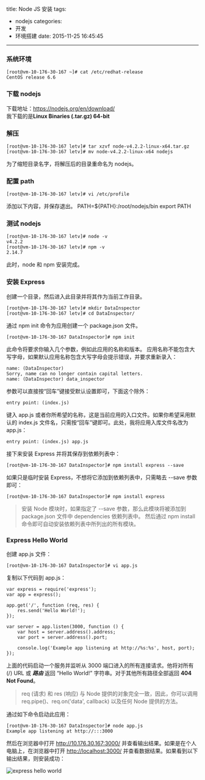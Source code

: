 title: Node JS 安装
tags:
  - nodejs
categories:
  - 开发
  - 环境搭建
date: 2015-11-25 16:45:45
---

### 系统环境
	[root@vm-10-176-30-167 ~]# cat /etc/redhat-release
	CentOS release 6.6
### 下载 nodejs
下载地址：<https://nodejs.org/en/download/>  
我下载的是**Linux Binaries (.tar.gz) 64-bit**
### 解压
	[root@vm-10-176-30-167 letv]# tar xzvf node-v4.2.2-linux-x64.tar.gz
	[root@vm-10-176-30-167 letv]# mv node-v4.2.2-linux-x64 nodejs
为了缩短目录名字，将解压后的目录重命名为 nodejs。
### 配置 path
	[root@vm-10-176-30-167 letv]# vi /etc/profile
添加以下内容，并保存退出。
	PATH=${PATH}:/root/nodejs/bin
	export PATH
### 测试 nodejs
	[root@vm-10-176-30-167 letv]# node -v
	v4.2.2
	[root@vm-10-176-30-167 letv]# npm -v
	2.14.7
此时，node 和 npm 安装完成。
### 安装 Express
创建一个目录，然后进入此目录并将其作为当前工作目录。

	[root@vm-10-176-30-167 letv]# mkdir DataInspector
	[root@vm-10-176-30-167 letv]# cd DataInspector/
通过 npm init 命令为应用创建一个 package.json 文件。

	[root@vm-10-176-30-167 DataInspector]# npm init
此命令将要求你输入几个参数，例如此应用的名称和版本。 应用名称不能包含大写字母，如果默认应用名称包含大写字母会提示错误，并要求重新录入：

	name: (DataInspector) 
	Sorry, name can no longer contain capital letters.
	name: (DataInspector) data_inspector

参数可以直接按“回车”键接受默认设置即可，下面这个除外：

	entry point: (index.js)
键入 app.js 或者你所希望的名称，这是当前应用的入口文件。如果你希望采用默认的 index.js 文件名，只需按“回车”键即可。此处，我将应用入库文件名改为 app.js：

	entry point: (index.js) app.js

接下来安装 Express 并将其保存到依赖列表中：

	[root@vm-10-176-30-167 DataInspector]# npm install express --save
如果只是临时安装 Express，不想将它添加到依赖列表中，只需略去 --save 参数即可：

	[root@vm-10-176-30-167 DataInspector]# npm install express

>安装 Node 模块时，如果指定了 --save 参数，那么此模块将被添加到 package.json 文件中 dependencies 依赖列表中。 然后通过 npm install 命令即可自动安装依赖列表中所列出的所有模块。

### Express Hello World
创建 app.js 文件：

	[root@vm-10-176-30-167 DataInspector]# vi app.js
复制以下代码到 app.js：

	var express = require('express');
	var app = express();

	app.get('/', function (req, res) {
		res.send('Hello World!');
	});

	var server = app.listen(3000, function () {
	  	var host = server.address().address;
	  	var port = server.address().port;
	
	  	console.log('Example app listening at http://%s:%s', host, port);
	});
上面的代码启动一个服务并监听从 3000 端口进入的所有连接请求。他将对所有 (/) URL 或 ***路由*** 返回 “Hello World!” 字符串。对于其他所有路径全部返回 **404 Not Found**。
>req (请求) 和 res (响应) 与 Node 提供的对象完全一致，因此，你可以调用 req.pipe()、req.on('data', callback) 以及任何 Node 提供的方法。

通过如下命令启动此应用：

	[root@vm-10-176-30-167 DataInspector]# node app.js
	Example app listening at http://:::3000
然后在浏览器中打开 <http://10.176.30.167:3000/> 并查看输出结果。如果是在个人电脑上，在浏览器中打开 <http://localhost:3000/> 并查看数据结果。如果看到以下输出结果，则安装成功：

![express hello world](/uploads/20151125/nodejs1.png)
